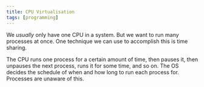 ```yaml
---
title: CPU Virtualisation
tags: [programming]
---
```

We *usually* only have one CPU in a system. But we want to run many processes at once. One technique we can use to accomplish this is time sharing. 

The CPU runs one process for a certain amount of time, then pauses it, then unpauses the next process, runs it for some time, and so on. The OS decides the schedule of when and how long to run each process for. Processes are unaware of this.